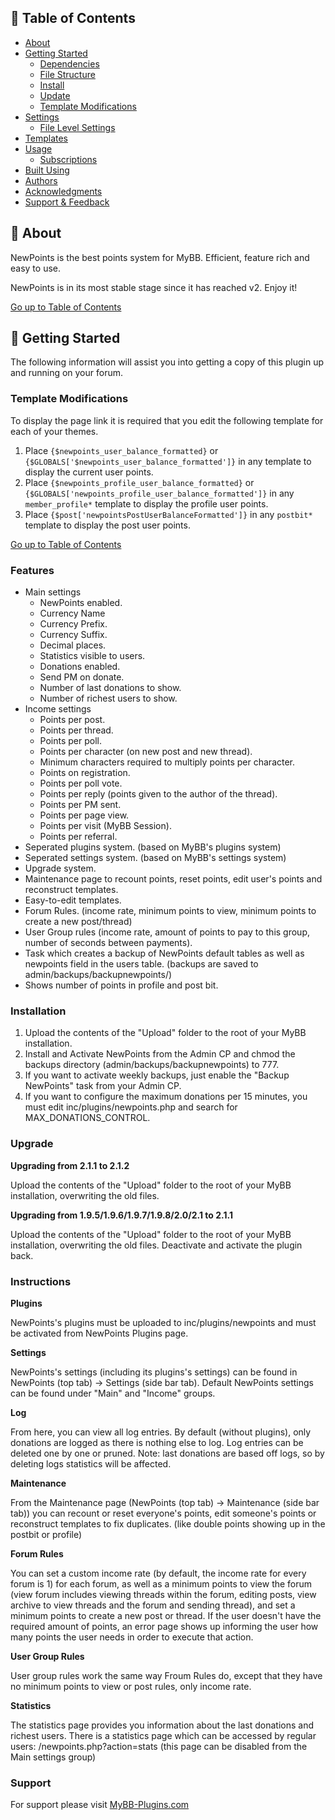 ## 📜 Table of Contents <a name = "table_of_contents"></a>

- [About](#about)
- [Getting Started](#getting_started)
    - [Dependencies](#dependencies)
    - [File Structure](#file_structure)
    - [Install](#install)
    - [Update](#update)
    - [Template Modifications](#template_modifications)
- [Settings](#settings)
    - [File Level Settings](#file_level_settings)
- [Templates](#templates)
- [Usage](#usage)
    - [Subscriptions](#usage_subscriptions)
- [Built Using](#built_using)
- [Authors](#authors)
- [Acknowledgments](#acknowledgement)
- [Support & Feedback](#support)

## 🚀 About <a name = "about"></a>

NewPoints is the best points system for MyBB. Efficient, feature rich and easy to use.

NewPoints is in its most stable stage since it has reached v2. Enjoy it!

[Go up to Table of Contents](#table_of_contents)

## 📍 Getting Started <a name = "getting_started"></a>

The following information will assist you into getting a copy of this plugin up and running on your forum.

### Template Modifications <a name = "template_modifications"></a>

To display the page link it is required that you edit the following template for each of your themes.

1. Place `{$newpoints_user_balance_formatted}` or `{$GLOBALS['$newpoints_user_balance_formatted']}` in any template to
   display the current user points.
2. Place `{$newpoints_profile_user_balance_formatted}` or `{$GLOBALS['newpoints_profile_user_balance_formatted']}` in
   any `member_profile*` template to display the profile user points.
3. Place `{$post['newpointsPostUserBalanceFormatted']}` in any `postbit*` template to display the post user points.

[Go up to Table of Contents](#table_of_contents)

### Features

* Main settings
    * NewPoints enabled.
    * Currency Name
    * Currency Prefix.
    * Currency Suffix.
    * Decimal places.
    * Statistics visible to users.
    * Donations enabled.
    * Send PM on donate.
    * Number of last donations to show.
    * Number of richest users to show.
* Income settings
    * Points per post.
    * Points per thread.
    * Points per poll.
    * Points per character (on new post and new thread).
    * Minimum characters required to multiply points per character.
    * Points on registration.
    * Points per poll vote.
    * Points per reply (points given to the author of the thread).
    * Points per PM sent.
    * Points per page view.
    * Points per visit (MyBB Session).
    * Points per referral.
* Seperated plugins system. (based on MyBB's plugins system)
* Seperated settings system. (based on MyBB's settings system)
* Upgrade system.
* Maintenance page to recount points, reset points, edit user's points and reconstruct templates.
* Easy-to-edit templates.
* Forum Rules. (income rate, minimum points to view, minimum points to create a new post/thread)
* User Group rules (income rate, amount of points to pay to this group, number of seconds between payments).
* Task which creates a backup of NewPoints default tables as well as newpoints field in the users table. (backups are
  saved to admin/backups/backupnewpoints/)
* Shows number of points in profile and post bit.

### Installation

1. Upload the contents of the "Upload" folder to the root of your MyBB installation.
2. Install and Activate NewPoints from the Admin CP and chmod the backups directory (admin/backups/backupnewpoints) to
    777.
3. If you want to activate weekly backups, just enable the "Backup NewPoints" task from your Admin CP.
4. If you want to configure the maximum donations per 15 minutes, you must edit inc/plugins/newpoints.php and search for
   MAX_DONATIONS_CONTROL.

### Upgrade

**Upgrading from 2.1.1 to 2.1.2**

Upload the contents of the "Upload" folder to the root of your MyBB installation, overwriting the old files.

**Upgrading from 1.9.5/1.9.6/1.9.7/1.9.8/2.0/2.1 to 2.1.1**

Upload the contents of the "Upload" folder to the root of your MyBB installation, overwriting the old files.
Deactivate and activate the plugin back.

### Instructions

**Plugins**

NewPoints's plugins must be uploaded to inc/plugins/newpoints and must be activated from NewPoints Plugins page.

**Settings**

NewPoints's settings (including its plugins's settings) can be found in NewPoints (top tab) -> Settings (side bar tab).
Default NewPoints settings can be found under "Main" and "Income" groups.

**Log**

From here, you can view all log entries. By default (without plugins), only donations are logged as there is nothing
else to log.
Log entries can be deleted one by one or pruned.
Note: last donations are based off logs, so by deleting logs statistics will be affected.

**Maintenance**

From the Maintenance page (NewPoints (top tab) -> Maintenance (side bar tab)) you can recount or reset everyone's
points, edit someone's points or reconstruct templates to fix duplicates. (like double points showing up in the postbit
or profile)

**Forum Rules**

You can set a custom income rate (by default, the income rate for every forum is 1) for each forum, as well as a minimum
points to view the forum (view forum includes viewing threads within the forum, editing posts, view archive to view
threads and the forum and sending thread), and set a minimum points to create a new post or thread. If the user doesn't
have the required amount of points, an error page shows up informing the user how many points the user needs in order to
execute that action.

**User Group Rules**

User group rules work the same way Froum Rules do, except that they have no minimum points to view or post rules, only
income rate.

**Statistics**

The statistics page provides you information about the last donations and richest users.
There is a statistics page which can be accessed by regular users: /newpoints.php?action=stats (this page can be
disabled from the Main settings group)

### Support

For support please visit [MyBB-Plugins.com](http://forums.mybb-plugins.com/ "MyBB-Plugins.com")
